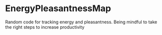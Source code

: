 # EnergyPleasantnessMap
Random code for tracking energy and pleasantness. Being mindful to take the right steps to increase productivity
